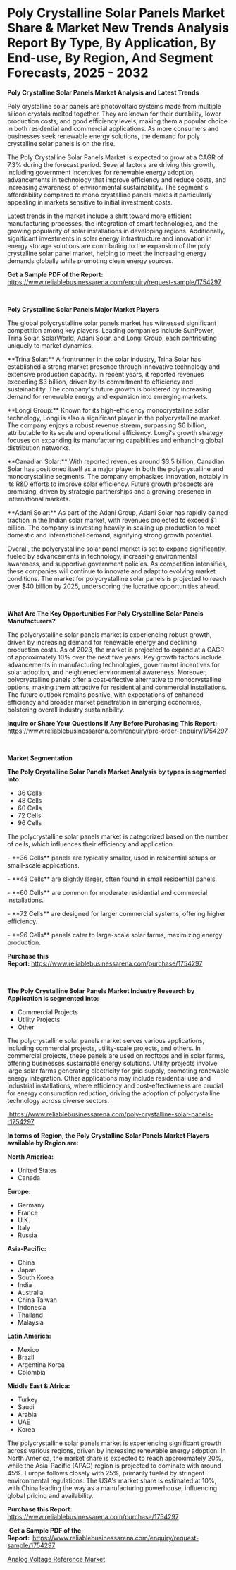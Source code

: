 <p><h1>Poly Crystalline Solar Panels Market Share & Market New Trends Analysis Report By Type, By Application, By End-use, By Region, And Segment Forecasts, 2025 - 2032</h1></p><p><strong>Poly Crystalline Solar Panels Market Analysis and Latest Trends</strong></p>
<p><p>Poly crystalline solar panels are photovoltaic systems made from multiple silicon crystals melted together. They are known for their durability, lower production costs, and good efficiency levels, making them a popular choice in both residential and commercial applications. As more consumers and businesses seek renewable energy solutions, the demand for poly crystalline solar panels is on the rise.</p><p>The Poly Crystalline Solar Panels Market is expected to grow at a CAGR of 7.3% during the forecast period. Several factors are driving this growth, including government incentives for renewable energy adoption, advancements in technology that improve efficiency and reduce costs, and increasing awareness of environmental sustainability. The segment's affordability compared to mono crystalline panels makes it particularly appealing in markets sensitive to initial investment costs.</p><p>Latest trends in the market include a shift toward more efficient manufacturing processes, the integration of smart technologies, and the growing popularity of solar installations in developing regions. Additionally, significant investments in solar energy infrastructure and innovation in energy storage solutions are contributing to the expansion of the poly crystalline solar panel market, helping to meet the increasing energy demands globally while promoting clean energy sources.</p></p>
<p><strong>Get a Sample PDF of the Report:&nbsp;</strong> <a href="https://www.reliablebusinessarena.com/enquiry/request-sample/1754297?utm_campaign=1143&utm_medium=2&utm_source=Github&utm_content=ia&utm_term=13022025&utm_id=poly-crystalline-solar-panels">https://www.reliablebusinessarena.com/enquiry/request-sample/1754297</a></p>
<p>&nbsp;</p>
<p><strong>Poly Crystalline Solar Panels Major Market Players</strong></p>
<p><p>The global polycrystalline solar panels market has witnessed significant competition among key players. Leading companies include SunPower, Trina Solar, SolarWorld, Adani Solar, and Longi Group, each contributing uniquely to market dynamics.</p><p>**Trina Solar:** A frontrunner in the solar industry, Trina Solar has established a strong market presence through innovative technology and extensive production capacity. In recent years, it reported revenues exceeding $3 billion, driven by its commitment to efficiency and sustainability. The company's future growth is bolstered by increasing demand for renewable energy and expansion into emerging markets.</p><p>**Longi Group:** Known for its high-efficiency monocrystalline solar technology, Longi is also a significant player in the polycrystalline market. The company enjoys a robust revenue stream, surpassing $6 billion, attributable to its scale and operational efficiency. Longi's growth strategy focuses on expanding its manufacturing capabilities and enhancing global distribution networks.</p><p>**Canadian Solar:** With reported revenues around $3.5 billion, Canadian Solar has positioned itself as a major player in both the polycrystalline and monocrystalline segments. The company emphasizes innovation, notably in its R&D efforts to improve solar efficiency. Future growth prospects are promising, driven by strategic partnerships and a growing presence in international markets.</p><p>**Adani Solar:** As part of the Adani Group, Adani Solar has rapidly gained traction in the Indian solar market, with revenues projected to exceed $1 billion. The company is investing heavily in scaling up production to meet domestic and international demand, signifying strong growth potential.</p><p>Overall, the polycrystalline solar panel market is set to expand significantly, fueled by advancements in technology, increasing environmental awareness, and supportive government policies. As competition intensifies, these companies will continue to innovate and adapt to evolving market conditions. The market for polycrystalline solar panels is projected to reach over $40 billion by 2025, underscoring the lucrative opportunities ahead.</p></p>
<p>&nbsp;</p>
<p><strong>What Are The Key Opportunities For Poly Crystalline Solar Panels Manufacturers?</strong></p>
<p><p>The polycrystalline solar panels market is experiencing robust growth, driven by increasing demand for renewable energy and declining production costs. As of 2023, the market is projected to expand at a CAGR of approximately 10% over the next five years. Key growth factors include advancements in manufacturing technologies, government incentives for solar adoption, and heightened environmental awareness. Moreover, polycrystalline panels offer a cost-effective alternative to monocrystalline options, making them attractive for residential and commercial installations. The future outlook remains positive, with expectations of enhanced efficiency and broader market penetration in emerging economies, bolstering overall industry sustainability.</p></p>
<p><strong>Inquire or Share Your Questions If Any Before Purchasing This Report:</strong> <a href="https://www.reliablebusinessarena.com/enquiry/pre-order-enquiry/1754297?utm_campaign=1143&utm_medium=2&utm_source=Github&utm_content=ia&utm_term=13022025&utm_id=poly-crystalline-solar-panels">https://www.reliablebusinessarena.com/enquiry/pre-order-enquiry/1754297</a></p>
<p>&nbsp;</p>
<p><strong>Market Segmentation</strong></p>
<p><strong>The Poly Crystalline Solar Panels Market Analysis by types is segmented into:</strong></p>
<p><ul><li>36 Cells</li><li>48 Cells</li><li>60 Cells</li><li>72 Cells</li><li>96 Cells</li></ul></p>
<p><p>The polycrystalline solar panels market is categorized based on the number of cells, which influences their efficiency and application. </p><p>- **36 Cells** panels are typically smaller, used in residential setups or small-scale applications. </p><p>- **48 Cells** are slightly larger, often found in small residential panels. </p><p>- **60 Cells** are common for moderate residential and commercial installations. </p><p>- **72 Cells** are designed for larger commercial systems, offering higher efficiency. </p><p>- **96 Cells** panels cater to large-scale solar farms, maximizing energy production.</p></p>
<p><strong>Purchase this Report:&nbsp;</strong><a href="https://www.reliablebusinessarena.com/purchase/1754297?utm_campaign=1143&utm_medium=2&utm_source=Github&utm_content=ia&utm_term=13022025&utm_id=poly-crystalline-solar-panels">https://www.reliablebusinessarena.com/purchase/1754297</a></p>
<p>&nbsp;</p>
<p><strong>The Poly Crystalline Solar Panels Market Industry Research by Application is segmented into:</strong></p>
<p><ul><li>Commercial Projects</li><li>Utility Projects</li><li>Other</li></ul></p>
<p><p>The polycrystalline solar panels market serves various applications, including commercial projects, utility-scale projects, and others. In commercial projects, these panels are used on rooftops and in solar farms, offering businesses sustainable energy solutions. Utility projects involve large solar farms generating electricity for grid supply, promoting renewable energy integration. Other applications may include residential use and industrial installations, where efficiency and cost-effectiveness are crucial for energy consumption reduction, driving the adoption of polycrystalline technology across diverse sectors.</p></p>
<p><a href="https://www.reliablebusinessarena.com/poly-crystalline-solar-panels-r1754297?utm_campaign=1143&utm_medium=2&utm_source=Github&utm_content=ia&utm_term=13022025&utm_id=poly-crystalline-solar-panels">&nbsp;https://www.reliablebusinessarena.com/poly-crystalline-solar-panels-r1754297</a></p>
<p><strong>In terms of Region, the Poly Crystalline Solar Panels Market Players available by Region are:</strong></p>
<p>
    <p> <strong> North America: </strong>
        <ul>
            <li>United States</li>
            <li>Canada</li>
        </ul>
        </p> 
    <p> <strong> Europe: </strong>
        <ul>
            <li>Germany</li>
            <li>France</li>
            <li>U.K.</li>
            <li>Italy</li>
            <li>Russia</li>
        </ul>
        </p> 
    <p> <strong> Asia-Pacific: </strong>
        <ul>
            <li>China</li>
            <li>Japan</li>
            <li>South Korea</li>
            <li>India</li>
            <li>Australia</li>
            <li>China Taiwan</li>
            <li>Indonesia</li>
            <li>Thailand</li>
            <li>Malaysia</li>
        </ul>
        </p> 
    <p> <strong> Latin America: </strong>
        <ul>
            <li>Mexico</li>
            <li>Brazil</li>
            <li>Argentina Korea</li>
            <li>Colombia</li>
        </ul>
        </p> 
    <p> <strong> Middle East & Africa: </strong>
        <ul>
            <li>Turkey</li>
            <li>Saudi</li>
            <li>Arabia</li>
            <li>UAE</li>
            <li>Korea</li>
        </ul>
    </p>
    </p>
<p><p>The polycrystalline solar panels market is experiencing significant growth across various regions, driven by increasing renewable energy adoption. In North America, the market share is expected to reach approximately 20%, while the Asia-Pacific (APAC) region is projected to dominate with around 45%. Europe follows closely with 25%, primarily fueled by stringent environmental regulations. The USA's market share is estimated at 10%, with China leading the way as a manufacturing powerhouse, influencing global pricing and availability.</p></p>
<p><strong>Purchase this Report: </strong><a href="https://www.reliablebusinessarena.com/purchase/1754297?utm_campaign=1143&utm_medium=2&utm_source=Github&utm_content=ia&utm_term=13022025&utm_id=poly-crystalline-solar-panels">https://www.reliablebusinessarena.com/purchase/1754297</a></p>
<p>&nbsp;<strong>Get a Sample PDF of the Report:&nbsp;&nbsp;</strong><a href="https://www.reliablebusinessarena.com/enquiry/request-sample/1754297?utm_campaign=1143&utm_medium=2&utm_source=Github&utm_content=ia&utm_term=13022025&utm_id=poly-crystalline-solar-panels">https://www.reliablebusinessarena.com/enquiry/request-sample/1754297</a></p>
<p><strong></strong></p>
<p><p><a href="https://github.com/yoshih12/Market-Research-Report-List-4/blob/main/analog-voltage-reference-market.md?utm_campaign=1143&utm_medium=2&utm_source=Github&utm_content=ia&utm_term=13022025&utm_id=poly-crystalline-solar-panels">Analog Voltage Reference Market</a></p></p>